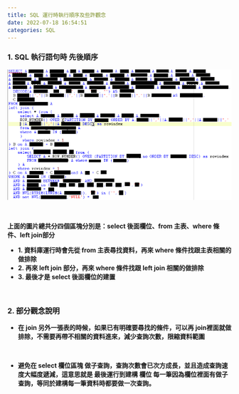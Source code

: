 ```yaml
---
title: SQL 運行時執行順序及些許觀念
date: 2022-07-18 16:54:51
categories: SQL
---
```



### 1. SQL 執行語句時 先後順序
![](sql.png)

<br>

**上面的圖片總共分四個區塊分別是：select 後面欄位、from 主表、where 條件、left join部分**

- **1. 資料庫運行時會先從 from 主表尋找資料，再來 where 條件找跟主表相關的做排除**
- **2. 再來 left join 部分，再來 where 條件找跟 left join 相關的做排除**
- **3. 最後才是 select 後面欄位的建置**

<br>

### 2. 部分觀念說明

- **在 join 另外一張表的時候，如果已有明確要尋找的條件，可以再 join裡面就做排除，不需要再帶不相關的資料進來，減少查詢次數，限縮資料範圍**

<br>

- **避免在 select 欄位區塊 做子查詢，查詢次數會已次方成長，並且造成查詢速度大幅度遞減，這意思就是 最後運行到建構 欄位 每一筆因為欄位裡面有做子查詢，等同於建構每一筆資料時都要做一次查詢。**
